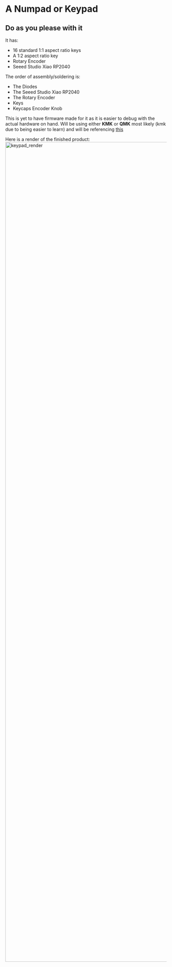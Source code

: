 # A Numpad or Keypad
## Do as you please with it

It has:
- 16 standard 1:1 aspect ratio keys
- A 1:2 aspect ratio key
- Rotary Encoder
- Seeed Studio Xiao RP2040

The order of assembly/soldering is:
- The Diodes
- The Seeed Studio Xiao RP2040
- The Rotary Encoder
- Keys
- Keycaps Encoder Knob

This is yet to have firmware made for it as it is easier to debug with the actual hardware on hand.
Will be using either **KMK** or **QMK** most likely (kmk due to being easier to learn) and will be referencing [this](https://github.com/Acidicts/Hackpad)

Here is a render of the finished product:
<img width="3300" height="2550" alt="keypad_render" src="https://github.com/user-attachments/assets/a573d20f-7a2c-49de-92d5-adedc084e4c7" />
